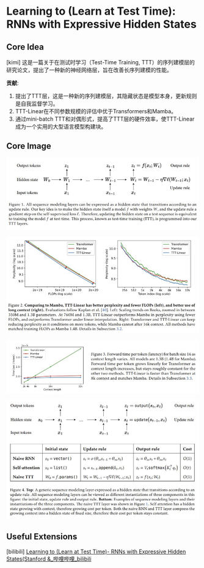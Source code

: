 # Learning to (Learn at Test Time): RNNs with Expressive Hidden States

## Core Idea
[kimi] 这是一篇关于在测试时学习（Test-Time Training, TTT）的序列建模层的研究论文，提出了一种新的神经网络层，旨在改善长序列建模的性能。

**贡献**:
1. 提出了TTT层，这是一种新的序列建模层，其隐藏状态是模型本身，更新规则是自我监督学习。
2. TTT-Linear在不同参数规模的评估中优于Transformers和Mamba。
3. 通过mini-batch TTT和对偶形式，提高了TTT层的硬件效率，使TTT-Linear成为一个实用的大型语言模型构建块。

## Core Image
![Figure 1](fig.1.jpg)

![Figure 2](fig.2.jpg)

![Figure 3](fig.3.jpg)

![Figure 4](fig.4.jpg)

## Useful Extensions
[bilibili] [Learning to (Learn at Test Time)- RNNs with Expressive Hidden States(Stanford &_哔哩哔哩_bilibili](https://www.bilibili.com/video/BV1oi421h7Z3)